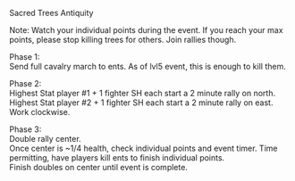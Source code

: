 Sacred Trees Antiquity  

Note: Watch your individual points during the event.  If you reach your max points, please stop killing trees for others.  Join rallies though.  

Phase 1:  
Send full cavalry march to ents.  As of lvl5 event, this is enough to kill them.  

Phase 2:  
Highest Stat player #1 + 1 fighter SH each start a 2 minute rally on north.    
Highest Stat player #2 + 1 fighter SH each start a 2 minute rally on east.  
Work clockwise.  

Phase 3:  
Double rally center.  
Once center is ~1/4 health, check individual points and event timer. Time permitting, have players kill ents to finish individual points.  
Finish doubles on center until event is complete.  

